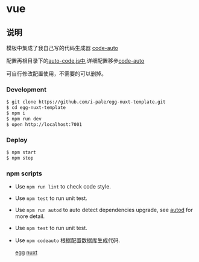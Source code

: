 # vue



## 说明

模板中集成了我自己写的代码生成器 [code-auto](https://github.com/i-pale/Code-auto)

配置再根目录下的[auto-code.js中](auto-code.js),详细配置移步[code-auto](https://github.com/i-pale/Code-auto)

可自行修改配置使用，不需要的可以删掉。

### Development

```bash
$ git clone https://github.com/i-pale/egg-nuxt-template.git
$ cd egg-nuxt-template
$ npm i
$ npm run dev
$ open http://localhost:7001
```

### Deploy

```bash
$ npm start
$ npm stop
```

### npm scripts

- Use `npm run lint` to check code style.
- Use `npm test` to run unit test.
- Use `npm run autod` to auto detect dependencies upgrade, see [autod](https://www.npmjs.com/package/autod) for more detail.
- Use `npm test` to run unit test.
- Use `npm codeauto` 根据配置数据库生成代码.

    [egg](https://eggjs.org)
    [nuxt](https://nuxtjs.org)